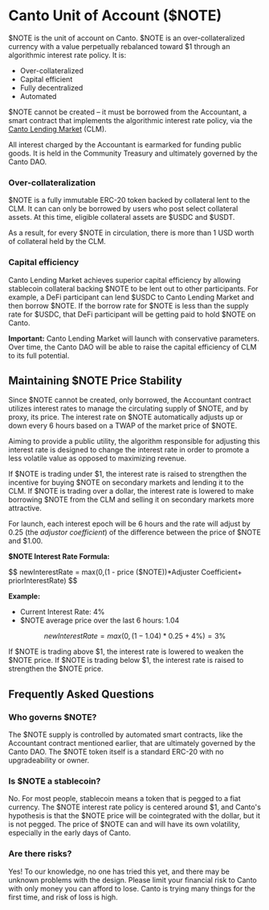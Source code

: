 # Canto Unit of Account ($NOTE)

$NOTE is the unit of account on Canto. $NOTE is an over-collateralized currency with a value perpetually rebalanced toward $1 through an algorithmic interest rate policy. It is:

* Over-collateralized
* Capital efficient
* Fully decentralized
* Automated

$NOTE cannot be created – it must be borrowed from the Accountant, a smart contract that implements the algorithmic interest rate policy, via the [Canto Lending Market](../user-guides/lending-and-borrowing.md) (CLM).

All interest charged by the Accountant is earmarked for funding public goods. It is held in the Community Treasury and ultimately governed by the Canto DAO.

### Over-collateralization

$NOTE is a fully immutable ERC-20 token backed by collateral lent to the CLM. It can can only be borrowed by users who post select collateral assets. At this time, eligible collateral assets are $USDC and $USDT.

As a result, for every $NOTE in circulation, there is more than 1 USD worth of collateral held by the CLM.

### Capital efficiency

Canto Lending Market achieves superior capital efficiency by allowing stablecoin collateral backing $NOTE to be lent out to other participants. For example, a DeFi participant can lend $USDC to Canto Lending Market and then borrow $NOTE. If the borrow rate for $NOTE is less than the supply rate for $USDC, that DeFi participant will be getting paid to hold $NOTE on Canto.

**Important:** Canto Lending Market will launch with conservative parameters. Over time, the Canto DAO will be able to raise the capital efficiency of CLM to its full potential.

## Maintaining $NOTE Price Stability

Since $NOTE cannot be created, only borrowed, the Accountant contract utilizes interest rates to manage the circulating supply of $NOTE, and by proxy, its price. The interest rate on $NOTE automatically adjusts up or down every 6 hours based on a TWAP of the market price of $NOTE.

Aiming to provide a public utility, the algorithm responsible for adjusting this interest rate is designed to change the interest rate in order to promote a less volatile value as opposed to maximizing revenue.

If $NOTE is trading under $1, the interest rate is raised to strengthen the incentive for buying $NOTE on secondary markets and lending it to the CLM. If $NOTE is trading over a dollar, the interest rate is lowered to make borrowing $NOTE from the CLM and selling it on secondary markets more attractive.

For launch, each interest epoch will be 6 hours and the rate will adjust by 0.25 (the _adjustor coefficient_) of the difference between the price of $NOTE and $1.00.

**$NOTE Interest Rate Formula:**

$$
newInterestRate = max(0,(1 - price ($NOTE))*Adjuster Coefficient+ priorInterestRate)
$$

**Example:**

* Current Interest Rate: 4%
* $NOTE average price over the last 6 hours: 1.04

$$
newInterestRate = max(0,(1-1.04)*0.25+4\%) = 3\%
$$

If $NOTE is trading above $1, the interest rate is lowered to weaken the $NOTE price. If $NOTE is trading below $1, the interest rate is raised to strengthen the $NOTE price.

## Frequently Asked Questions

### Who governs $NOTE?

The $NOTE supply is controlled by automated smart contracts, like the Accountant contract mentioned earlier, that are ultimately governed by the Canto DAO. The $NOTE token itself is a standard ERC-20 with no upgradeability or owner.

### Is $NOTE a stablecoin?

No. For most people, stablecoin means a token that is pegged to a fiat currency. The $NOTE interest rate policy is centered around $1, and Canto's hypothesis is that the $NOTE price will be cointegrated with the dollar, but it is not pegged. The price of $NOTE can and will have its own volatility, especially in the early days of Canto.

### Are there risks?

Yes! To our knowledge, no one has tried this yet, and there may be unknown problems with the design. Please limit your financial risk to Canto with only money you can afford to lose. Canto is trying many things for the first time, and risk of loss is high.
